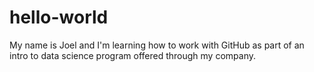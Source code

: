 # hello-world
My name is Joel and I'm learning how to work with GitHub as part of an intro to data science program offered through my company.
